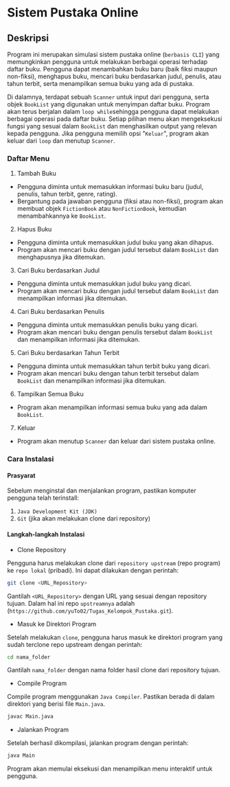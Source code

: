 # Sistem Pustaka Online

## Deskripsi

Program ini merupakan simulasi sistem pustaka online (`berbasis CLI`) yang memungkinkan pengguna untuk melakukan berbagai operasi terhadap daftar buku. Pengguna dapat menambahkan buku baru (baik fiksi maupun non-fiksi), menghapus buku, mencari buku berdasarkan judul, penulis, atau tahun terbit, serta menampilkan semua buku yang ada di pustaka.

Di dalamnya, terdapat sebuah `Scanner` untuk input dari pengguna, serta objek `BookList` yang digunakan untuk menyimpan daftar buku.
Program akan terus berjalan dalam `loop while`sehingga pengguna dapat melakukan berbagai operasi pada daftar buku.
Setiap pilihan menu akan mengeksekusi fungsi yang sesuai dalam `BookList` dan menghasilkan output yang relevan kepada pengguna.
Jika pengguna memilih opsi "`Keluar`", program akan keluar dari `loop` dan menutup `Scanner`.

### Daftar Menu

1. Tambah Buku

- Pengguna diminta untuk memasukkan informasi buku baru (judul, penulis, tahun terbit, genre, rating).
- Bergantung pada jawaban pengguna (fiksi atau non-fiksi), program akan membuat objek `FictionBook` atau `NonFictionBook`, kemudian menambahkannya ke `BookList`.

2. Hapus Buku

- Pengguna diminta untuk memasukkan judul buku yang akan dihapus.
- Program akan mencari buku dengan judul tersebut dalam `BookList` dan menghapusnya jika ditemukan.

3. Cari Buku berdasarkan Judul

- Pengguna diminta untuk memasukkan judul buku yang dicari.
- Program akan mencari buku dengan judul tersebut dalam `BookList` dan menampilkan informasi jika ditemukan.

4. Cari Buku berdasarkan Penulis

- Pengguna diminta untuk memasukkan penulis buku yang dicari.
- Program akan mencari buku dengan penulis tersebut dalam `BookList` dan menampilkan informasi jika ditemukan.

5. Cari Buku berdasarkan Tahun Terbit

- Pengguna diminta untuk memasukkan tahun terbit buku yang dicari.
- Program akan mencari buku dengan tahun terbit tersebut dalam `BookList` dan menampilkan informasi jika ditemukan.

6. Tampilkan Semua Buku

- Program akan menampilkan informasi semua buku yang ada dalam `BookList`.

7. Keluar

- Program akan menutup `Scanner` dan keluar dari sistem pustaka online.

### Cara Instalasi

#### Prasyarat

Sebelum menginstal dan menjalankan program, pastikan komputer pengguna telah terinstall:

1. `Java Development Kit (JDK)`
2. `Git` (jika akan melakukan clone dari repository)

#### Langkah-langkah Instalasi

- Clone Repository

Pengguna harus melakukan clone dari `repository upstream` (repo program) ke `repo lokal` (pribadi). Ini dapat dilakukan dengan perintah:

```bash
git clone <URL_Repository>
```

Gantilah `<URL_Repository>` dengan URL yang sesuai dengan repository tujuan. Dalam hal ini repo `upstreamnya` adalah (`https://github.com/yuTo02/Tugas_Kelompok_Pustaka.git`).

- Masuk ke Direktori Program

Setelah melakukan `clone`, pengguna harus masuk ke direktori program yang sudah terclone repo upstream dengan perintah:

```bash
cd nama_folder
```

Gantilah `nama_folder` dengan nama folder hasil clone dari repository tujuan.

- Compile Program

Compile program menggunakan `Java Compiler`. Pastikan berada di dalam direktori yang berisi file `Main.java`.

```bash
javac Main.java
```

- Jalankan Program

Setelah berhasil dikompilasi, jalankan program dengan perintah:

```bash
java Main
```

Program akan memulai eksekusi dan menampilkan menu interaktif untuk pengguna.
